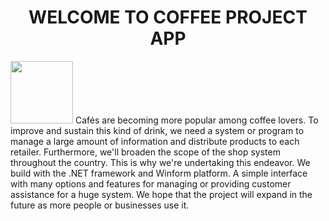 
<h1 id="header" align="center">WELCOME TO COFFEE PROJECT APP</h1>
<img src="https://giphy.com/gifs/Meowingtons-cat-pizza-milton-the-4xG3FzauZFmUNMcTLy" width="100px">
Cafés are becoming more popular among coffee lovers.
To improve and sustain this kind of drink, we need a system or program to manage a large amount of information and distribute products to each retailer. Furthermore, we'll broaden the scope of the shop system throughout the country.
This is why we're undertaking this endeavor. We build with the .NET framework and Winform platform.
A simple interface with many options and features for managing or providing customer assistance for a huge system. We hope that the project will expand in the future as more people or businesses use it.
